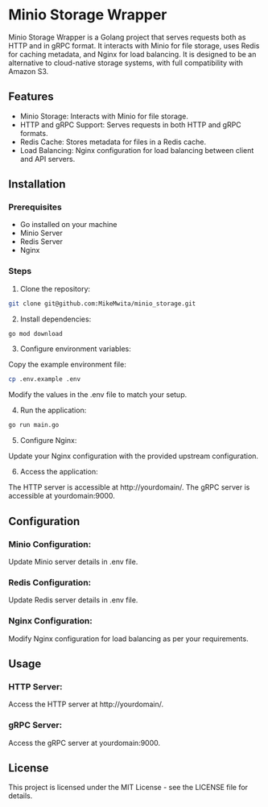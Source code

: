
# Minio Storage Wrapper

Minio Storage Wrapper is a Golang project that serves requests both as HTTP and in gRPC format. It interacts with Minio for file storage, uses Redis for caching metadata, and Nginx for load balancing. It is designed to be an alternative to cloud-native storage systems, with full compatibility with Amazon S3.



## Features

- Minio Storage: Interacts with Minio for file storage.
- HTTP and gRPC Support: Serves requests in both HTTP and gRPC formats.
- Redis Cache: Stores metadata for files in a Redis cache.
- Load Balancing: Nginx configuration for load balancing between client and API servers.

## Installation

### Prerequisites

- Go installed on your machine
- Minio Server
- Redis Server
- Nginx

### Steps

1. Clone the repository:

```bash
git clone git@github.com:MikeMwita/minio_storage.git
```

2. Install dependencies:

```bash
go mod download
```

3. Configure environment variables:

Copy the example environment file:

```bash
cp .env.example .env
```

Modify the values in the .env file to match your setup.

4. Run the application:

```bash
go run main.go
```

5. Configure Nginx:

Update your Nginx configuration with the provided upstream configuration.

6. Access the application:

The HTTP server is accessible at http://yourdomain/.
The gRPC server is accessible at yourdomain:9000.

## Configuration

### Minio Configuration:

Update Minio server details in .env file.

### Redis Configuration:

Update Redis server details in .env file.

### Nginx Configuration:

Modify Nginx configuration for load balancing as per your requirements.

## Usage

### HTTP Server:

Access the HTTP server at http://yourdomain/.

### gRPC Server:

Access the gRPC server at yourdomain:9000.

## License

This project is licensed under the MIT License - see the LICENSE file for details.


